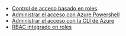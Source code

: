 * [Control de acceso basado en roles](../articles/active-directory/role-based-access-control-configure.md)
* [Administrar el acceso con Azure Powershell](../articles/active-directory/role-based-access-control-manage-access-powershell.md)
* [Administrar el acceso con la CLI de Azure](../articles/active-directory/role-based-access-control-manage-access-azure-cli.md)
* [RBAC integrado en roles](../articles/active-directory/role-based-access-built-in-roles.md)

<!---HONumber=AcomDC_0302_2016-->